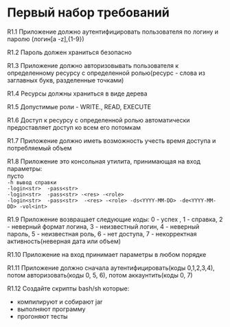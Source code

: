 # Первый набор требований   

R1.1 Приложение должно аутентифицировать пользователя по логину и паролю (логин[a -z],{1-9})  

R1.2 Пароль должен храниться безопасно  

R1.3 Приложение должно авторизовывать пользователя к определенному ресурсу с определенной ролью(ресурс - слова из заглавных букв, разделенные точками)  

R1.4 Ресурсы должны храниться в виде дерева  

R1.5 Допустимые роли - WRITE., READ, EXECUTE  

R1.6 Доступ к ресурсу с определенной ролью автоматически предоставляет доступ ко всем его потомкам  

R1.7 Приложение должно иметь возможность учесть время доступа и потребляемый объем  

R1.8 Приложение это консольная утилита, принимающая на вход параметры:  
 пусто  
`-h вывод справки`  
`-login<str>  -pass<str> `  
`-login<str>  -pass<str> -<res> -<role>`   
`-login<str>  -pass<str>  -<res> -<role> -ds<YYYY-MM-DD> -de<YYYY-MM-DD> -vol<int>`  

R1.9 Приложение возвращает следующие коды: 0 - успех , 1 - справка, 2 - неверный формат логина, 3 - неизвестный логин, 4 - неверный пароль, 5 - неизвестная роль, 6 - нет доступа, 7 - некорректная активность(неверная дата или объем)  

R1.10 Приложение на вход принимает параметры в любом порядке  

R1.11 Приложение должно сначала аутентифицировать(коды 0,1,2,3,4), потом авторизовать(коды 0, 5, 6), потом аккаунтить(коды 0, 7)  

R1.12 Создайте скрипты bash/sh которые:   
* компилируют и собирают jar  
* выполняют программу  
* прогоняют тесты
